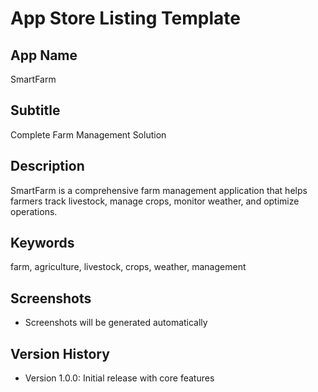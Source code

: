 ﻿# App Store Listing Template

## App Name
SmartFarm

## Subtitle
Complete Farm Management Solution

## Description
SmartFarm is a comprehensive farm management application that helps farmers track livestock, manage crops, monitor weather, and optimize operations.

## Keywords
farm, agriculture, livestock, crops, weather, management

## Screenshots
- Screenshots will be generated automatically

## Version History
- Version 1.0.0: Initial release with core features

